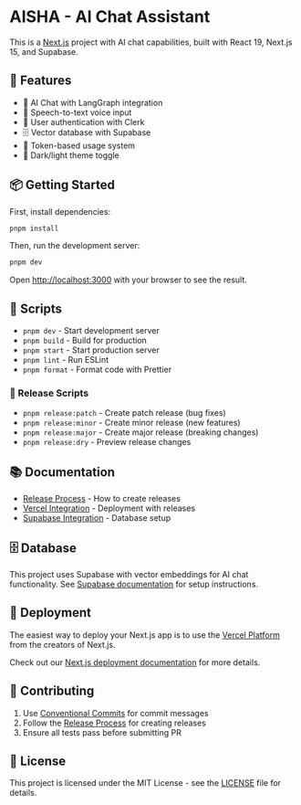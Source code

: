 # AISHA - AI Chat Assistant

This is a [Next.js](https://nextjs.org) project with AI chat capabilities, built with React 19, Next.js 15, and Supabase.

## 🚀 Features

- 🤖 AI Chat with LangGraph integration
- 🎤 Speech-to-text voice input
- 👤 User authentication with Clerk
- 🗄️ Vector database with Supabase
- 🎯 Token-based usage system
- 🌙 Dark/light theme toggle

## 📦 Getting Started

First, install dependencies:

```bash
pnpm install
```

Then, run the development server:

```bash
pnpm dev
```

Open [http://localhost:3000](http://localhost:3000) with your browser to see the result.

## 🔧 Scripts

- `pnpm dev` - Start development server
- `pnpm build` - Build for production
- `pnpm start` - Start production server
- `pnpm lint` - Run ESLint
- `pnpm format` - Format code with Prettier

### 🚀 Release Scripts

- `pnpm release:patch` - Create patch release (bug fixes)
- `pnpm release:minor` - Create minor release (new features) 
- `pnpm release:major` - Create major release (breaking changes)
- `pnpm release:dry` - Preview release changes

## 📚 Documentation

- [Release Process](./docs/RELEASE_PROCESS.md) - How to create releases
- [Vercel Integration](./docs/VERCEL_RELEASE_INTEGRATION.md) - Deployment with releases
- [Supabase Integration](./README_SUPABASE.md) - Database setup

## 🗄️ Database

This project uses Supabase with vector embeddings for AI chat functionality. See [Supabase documentation](./README_SUPABASE.md) for setup instructions.

## 🚀 Deployment

The easiest way to deploy your Next.js app is to use the [Vercel Platform](https://vercel.com/new?utm_medium=default-template&filter=next.js&utm_source=create-next-app&utm_campaign=create-next-app-readme) from the creators of Next.js.

Check out our [Next.js deployment documentation](https://nextjs.org/docs/app/building-your-application/deploying) for more details.

## 📝 Contributing

1. Use [Conventional Commits](https://www.conventionalcommits.org/) for commit messages
2. Follow the [Release Process](./docs/RELEASE_PROCESS.md) for creating releases
3. Ensure all tests pass before submitting PR

## 📄 License

This project is licensed under the MIT License - see the [LICENSE](LICENSE) file for details.
